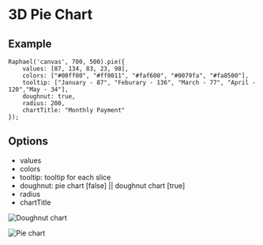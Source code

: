 3D Pie Chart
============

Example
-------

```
Raphael('canvas', 700, 500).pie({
	values: [87, 134, 83, 23, 98],
	colors: ["#00ff00", "#ff0011", "#faf600", "#0079fa", "#fa8500"],
	tooltip: ["January - 87", "Feburary - 136", "March - 77", "April - 120","May - 34"],
	doughnut: true,
	radius: 200,
	chartTitle: "Monthly Payment"
});
```

Options
-------
* values
* colors
* tooltip: tooltip for each slice
* doughnut: pie chart [false] || doughnut chart [true]
* radius
* chartTitle

![Doughnut chart](https://raw.github.com/pengz/3D-Pie-chart/master/screenshot/doughnut.png "Doughnut Chart")

![Pie chart](https://raw.github.com/pengz/3D-Pie-chart/master/screenshot/pie.png "Pie Chart")

